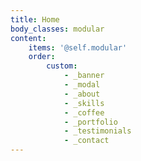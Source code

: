 ```yaml
---
title: Home
body_classes: modular
content:
    items: '@self.modular'
    order:
        custom:
            - _banner
            - _modal
            - _about
            - _skills
            - _coffee
            - _portfolio
            - _testimonials
            - _contact
---
```


